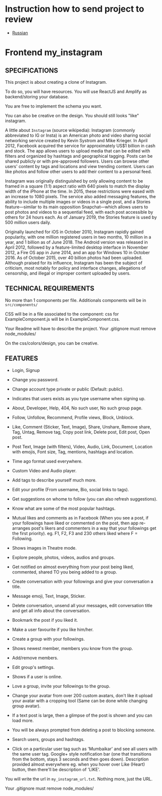 # Instruction how to send project to review
- [Russian](https://github.com/bahtibek-an/Instruction-how-to-send-project-to-review/edit/main/README.md)
# Frontend my_instagram

## SPECIFICATIONS
This project is about creating a clone of Instagram.

To do so, you will have resources. You will use ReactJS and Amplify as backend/storing your database.

You are free to implement the schema you want.

You can also be creative on the design. You should still looks "like" instagram.

A little about `Instagram` (source wikipedia):
Instagram (commonly abbreviated to IG or Insta) is an American photo and video sharing social networking service created by Kevin Systrom and Mike Krieger. In April 2012, Facebook acquired the service for approximately US$1 billion in cash and stock. The app allows users to upload media that can be edited with filters and organized by hashtags and geographical tagging. Posts can be shared publicly or with pre-approved followers. Users can browse other users' content by tags and locations and view trending content. Users can like photos and follow other users to add their content to a personal feed.

Instagram was originally distinguished by only allowing content to be framed in a square (1:1) aspect ratio with 640 pixels to match the display width of the iPhone at the time. In 2015, these restrictions were eased with an increase to 1080 pixels. The service also added messaging features, the ability to include multiple images or videos in a single post, and a Stories feature—similar to its main opposition Snapchat—which allows users to post photos and videos to a sequential feed, with each post accessible by others for 24 hours each. As of January 2019, the Stories feature is used by 500 million users daily.

Originally launched for iOS in October 2010, Instagram rapidly gained popularity, with one million registered users in two months, 10 million in a year, and 1 billion as of June 2018. The Android version was released in April 2012, followed by a feature-limited desktop interface in November 2012, a Fire OS app in June 2014, and an app for Windows 10 in October 2016. As of October 2015, over 40 billion photos had been uploaded. Although praised for its influence, Instagram has been the subject of criticism, most notably for policy and interface changes, allegations of censorship, and illegal or improper content uploaded by users.

## TECHNICAL REQUIREMENTS
No more than 1 components per file.
Additionals components will be in `src/components/`

CSS will be in a file associated to the component: css for ExampleComponent.js will be in ExampleComponent.css.

Your Readme will have to describe the project.
Your .gitignore must remove node_modules/

On the css/colors/design, you can be creative.

## FEATURES
- Login, Signup

- Change you password.

- Change account type private or public (Default: public).

- Indicates that users exists as you type username when signing up.

- About, Developer, Help, 404, No such user, No such group page.

- Follow, Unfollow, Recommend, Profile views, Block, Unblock.

- Like, Comment (Sticker, Text, Image), Share, Unshare, Remove share, Tag, Untag, Remove tag, Copy post link, Delete post, Edit post, Open post.

- Post Text, Image (with filters), Video, Audio, Link, Document, Location with emojis, Font size, Tag, mentions, hashtags and location.

- Time ago format used everywhere.

- Custom Video and Audio player.

- Add tags to describe yourself much more.

- Edit your profile (From username, Bio, social links to tags).

- Get suggestions on whome to follow (you can also refresh suggestions).

- Know what are some of the most popular hashtags.

- Mutual likes and comments as in Facebook (When you see a post, if your followings have liked or commented on the post, then app re-arranges post's likers and commenters in a way that your followings get the first priority). eg. F1, F2, F3 and 230 others liked where F = Following.

- Shows images in Theatre mode.

- Explore people, photos, videos, audios and groups.

- Get notified on almost everything from your post being liked, commented, shared TO you being added to a group.

- Create conversation with your followings and give your conversation a title.

- Message emoji, Text, Image, Sticker.

- Delete conversation, unsend all your messages, edit conversation title and get all info about the conversation.

- Bookmark the post if you liked it.

- Make a user favourite if you like him/her.

- Create a group with your followings.

- Shows newest member, members you know from the group.

- Add/remove members.

- Edit group's settings.

- Shows if a user is online.

- Love a group, invite your followings to the group.

- Change your avatar from over 200 custom avatars, don't like it upload your avatar with a cropping tool (Same can be done while changing group avatar).

- If a text post is large, then a glimpse of the post is shown and you can load more.

- You will be always prompted from deleting a post to blocking someone.

- Search users, groups and hashtags.

- Click on a particular user tag such as 'Mumbaikar' and see all users with the same user tag.
Google+ style notification bar (one that transitions from the bottom, stays 3 seconds and then goes down).
Description provided almost everywhere eg. when you hover over Like (Heart) button, then there'll be description of 'LIKE'.

You will write the url in `my_instagram_url.txt`. Nothing more, just the URL.

Your .gitignore must remove node_modules/
